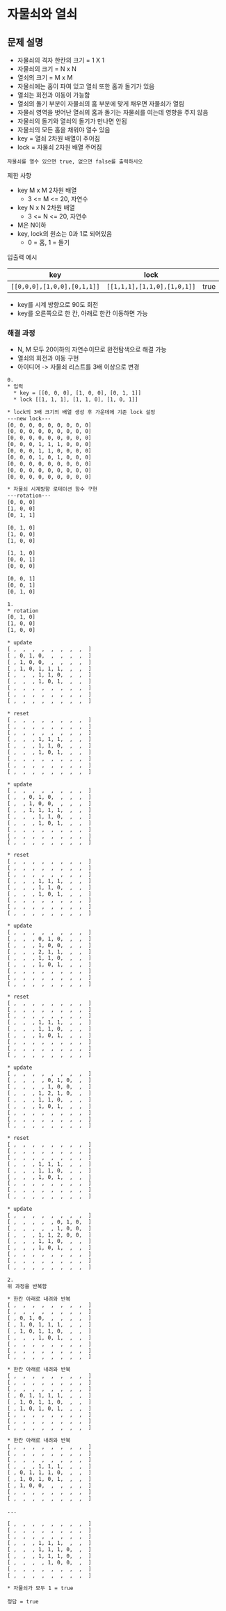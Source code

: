# 자물쇠와 열쇠

## 문제 설명

* 자물쇠의 격자 한칸의 크기 = 1 X 1
* 자물쇠의 크기 = N x N
* 열쇠의 크기 = M x M
* 자물쇠에는 홈이 파여 있고 열쇠 또한 홈과 돌기가 있음
* 열쇠는 회전과 이동이 가능함
* 열쇠의 돌기 부분이 자물쇠의 홈 부분에 맞게 채우면 자물쇠가 열림
* 자물쇠 영역을 벗어난 열쇠의 홈과 돌기는 자물쇠를 여는데 영향을 주지 않음
* 자물쇠의 돌기와 열쇠의 돌기가 만나면 안됨
* 자물쇠의 모든 홈을 채워야 열수 있음
* key = 열쇠 2차원 배열이 주어짐
* lock = 자물쇠 2차원 배열 주어짐

`자물쇠를 열수 있으면 true, 없으면 false를 출력하시오`

제한 사항

* key M x M 2차원 배열
  * 3 <= M <= 20, 자연수
* key N x N 2차원 배열
  * 3 <= N <= 20, 자연수
* M은 N이하
* key, lock의 원소는 0과 1로 되어있음
  * 0 = 홈, 1 = 돌기

입출력 예시

|key|lock||
|-|-|-|
|`[[0,0,0],[1,0,0],[0,1,1]]`|`[[1,1,1],[1,1,0],[1,0,1]]`|true|

* key를 시계 방향으로 90도 회전
* key를 오른쪽으로 한 칸, 아래로 한칸 이동하면 가능

### 해결 과정

* N, M 모두 20이하의 자연수이므로 완전탐색으로 해결 가능
* 열쇠의 회전과 이동 구현
* 아이디어 -> 자물쇠 리스트를 3배 이상으로 변경

```txt
0.
* 입력 
  * key = [[0, 0, 0], [1, 0, 0], [0, 1, 1]]
  * lock [[1, 1, 1], [1, 1, 0], [1, 0, 1]]

* lock의 3배 크기의 배열 생성 후 가운데에 기존 lock 설정
---new lock---
[0, 0, 0, 0, 0, 0, 0, 0, 0]
[0, 0, 0, 0, 0, 0, 0, 0, 0]
[0, 0, 0, 0, 0, 0, 0, 0, 0]
[0, 0, 0, 1, 1, 1, 0, 0, 0]
[0, 0, 0, 1, 1, 0, 0, 0, 0]
[0, 0, 0, 1, 0, 1, 0, 0, 0]
[0, 0, 0, 0, 0, 0, 0, 0, 0]
[0, 0, 0, 0, 0, 0, 0, 0, 0]
[0, 0, 0, 0, 0, 0, 0, 0, 0]

* 자물쇠 시계방향 로테이션 함수 구현
---rotation---
[0, 0, 0]
[1, 0, 0]
[0, 1, 1]

[0, 1, 0]
[1, 0, 0]
[1, 0, 0]

[1, 1, 0]
[0, 0, 1]
[0, 0, 0]

[0, 0, 1]
[0, 0, 1]
[0, 1, 0]
```

```txt
1.
* rotation
[0, 1, 0]
[1, 0, 0]
[1, 0, 0]

* update
[ ,  ,  ,  ,  ,  ,  ,  ,  ]
[ , 0, 1, 0,  ,  ,  ,  ,  ]
[ , 1, 0, 0,  ,  ,  ,  ,  ]
[ , 1, 0, 1, 1, 1,  ,  ,  ]
[ ,  ,  , 1, 1, 0,  ,  ,  ]
[ ,  ,  , 1, 0, 1,  ,  ,  ]
[ ,  ,  ,  ,  ,  ,  ,  ,  ]
[ ,  ,  ,  ,  ,  ,  ,  ,  ]
[ ,  ,  ,  ,  ,  ,  ,  ,  ]

* reset
[ ,  ,  ,  ,  ,  ,  ,  ,  ]
[ ,  ,  ,  ,  ,  ,  ,  ,  ]
[ ,  ,  ,  ,  ,  ,  ,  ,  ]
[ ,  ,  , 1, 1, 1,  ,  ,  ]
[ ,  ,  , 1, 1, 0,  ,  ,  ]
[ ,  ,  , 1, 0, 1,  ,  ,  ]
[ ,  ,  ,  ,  ,  ,  ,  ,  ]
[ ,  ,  ,  ,  ,  ,  ,  ,  ]
[ ,  ,  ,  ,  ,  ,  ,  ,  ]

* update
[ ,  ,  ,  ,  ,  ,  ,  ,  ]
[ ,  , 0, 1, 0,  ,  ,  ,  ]
[ ,  , 1, 0, 0,  ,  ,  ,  ]
[ ,  , 1, 1, 1, 1,  ,  ,  ]
[ ,  ,  , 1, 1, 0,  ,  ,  ]
[ ,  ,  , 1, 0, 1,  ,  ,  ]
[ ,  ,  ,  ,  ,  ,  ,  ,  ]
[ ,  ,  ,  ,  ,  ,  ,  ,  ]
[ ,  ,  ,  ,  ,  ,  ,  ,  ]

* reset
[ ,  ,  ,  ,  ,  ,  ,  ,  ]
[ ,  ,  ,  ,  ,  ,  ,  ,  ]
[ ,  ,  ,  ,  ,  ,  ,  ,  ]
[ ,  ,  , 1, 1, 1,  ,  ,  ]
[ ,  ,  , 1, 1, 0,  ,  ,  ]
[ ,  ,  , 1, 0, 1,  ,  ,  ]
[ ,  ,  ,  ,  ,  ,  ,  ,  ]
[ ,  ,  ,  ,  ,  ,  ,  ,  ]
[ ,  ,  ,  ,  ,  ,  ,  ,  ]

* update
[ ,  ,  ,  ,  ,  ,  ,  ,  ]
[ ,  ,  , 0, 1, 0,  ,  ,  ]
[ ,  ,  , 1, 0, 0,  ,  ,  ]
[ ,  ,  , 2, 1, 1,  ,  ,  ]
[ ,  ,  , 1, 1, 0,  ,  ,  ]
[ ,  ,  , 1, 0, 1,  ,  ,  ]
[ ,  ,  ,  ,  ,  ,  ,  ,  ]
[ ,  ,  ,  ,  ,  ,  ,  ,  ]
[ ,  ,  ,  ,  ,  ,  ,  ,  ]

* reset
[ ,  ,  ,  ,  ,  ,  ,  ,  ]
[ ,  ,  ,  ,  ,  ,  ,  ,  ]
[ ,  ,  ,  ,  ,  ,  ,  ,  ]
[ ,  ,  , 1, 1, 1,  ,  ,  ]
[ ,  ,  , 1, 1, 0,  ,  ,  ]
[ ,  ,  , 1, 0, 1,  ,  ,  ]
[ ,  ,  ,  ,  ,  ,  ,  ,  ]
[ ,  ,  ,  ,  ,  ,  ,  ,  ]
[ ,  ,  ,  ,  ,  ,  ,  ,  ]

* update
[ ,  ,  ,  ,  ,  ,  ,  ,  ]
[ ,  ,  ,  , 0, 1, 0,  ,  ]
[ ,  ,  ,  , 1, 0, 0,  ,  ]
[ ,  ,  , 1, 2, 1, 0,  ,  ]
[ ,  ,  , 1, 1, 0,  ,  ,  ]
[ ,  ,  , 1, 0, 1,  ,  ,  ]
[ ,  ,  ,  ,  ,  ,  ,  ,  ]
[ ,  ,  ,  ,  ,  ,  ,  ,  ]
[ ,  ,  ,  ,  ,  ,  ,  ,  ]

* reset
[ ,  ,  ,  ,  ,  ,  ,  ,  ]
[ ,  ,  ,  ,  ,  ,  ,  ,  ]
[ ,  ,  ,  ,  ,  ,  ,  ,  ]
[ ,  ,  , 1, 1, 1,  ,  ,  ]
[ ,  ,  , 1, 1, 0,  ,  ,  ]
[ ,  ,  , 1, 0, 1,  ,  ,  ]
[ ,  ,  ,  ,  ,  ,  ,  ,  ]
[ ,  ,  ,  ,  ,  ,  ,  ,  ]
[ ,  ,  ,  ,  ,  ,  ,  ,  ]

* update
[ ,  ,  ,  ,  ,  ,  ,  ,  ]
[ ,  ,  ,  ,  , 0, 1, 0,  ]
[ ,  ,  ,  ,  , 1, 0, 0,  ]
[ ,  ,  , 1, 1, 2, 0, 0,  ]
[ ,  ,  , 1, 1, 0,  ,  ,  ]
[ ,  ,  , 1, 0, 1,  ,  ,  ]
[ ,  ,  ,  ,  ,  ,  ,  ,  ]
[ ,  ,  ,  ,  ,  ,  ,  ,  ]
[ ,  ,  ,  ,  ,  ,  ,  ,  ]
```

```txt
2.
위 과정을 반복함

* 한칸 아래로 내려와 반복
[ ,  ,  ,  ,  ,  ,  ,  ,  ]
[ ,  ,  ,  ,  ,  ,  ,  ,  ]
[ , 0, 1, 0,  ,  ,  ,  ,  ]
[ , 1, 0, 1, 1, 1,  ,  ,  ]
[ , 1, 0, 1, 1, 0,  ,  ,  ]
[ ,  ,  , 1, 0, 1,  ,  ,  ]
[ ,  ,  ,  ,  ,  ,  ,  ,  ]
[ ,  ,  ,  ,  ,  ,  ,  ,  ]
[ ,  ,  ,  ,  ,  ,  ,  ,  ]

* 한칸 아래로 내려와 반복
[ ,  ,  ,  ,  ,  ,  ,  ,  ]
[ ,  ,  ,  ,  ,  ,  ,  ,  ]
[ ,  ,  ,  ,  ,  ,  ,  ,  ]
[ , 0, 1, 1, 1, 1,  ,  ,  ]
[ , 1, 0, 1, 1, 0,  ,  ,  ]
[ , 1, 0, 1, 0, 1,  ,  ,  ]
[ ,  ,  ,  ,  ,  ,  ,  ,  ]
[ ,  ,  ,  ,  ,  ,  ,  ,  ]
[ ,  ,  ,  ,  ,  ,  ,  ,  ]

* 한칸 아래로 내려와 반복
[ ,  ,  ,  ,  ,  ,  ,  ,  ]
[ ,  ,  ,  ,  ,  ,  ,  ,  ]
[ ,  ,  ,  ,  ,  ,  ,  ,  ]
[ ,  ,  , 1, 1, 1,  ,  ,  ]
[ , 0, 1, 1, 1, 0,  ,  ,  ]
[ , 1, 0, 1, 0, 1,  ,  ,  ]
[ , 1, 0, 0,  ,  ,  ,  ,  ]
[ ,  ,  ,  ,  ,  ,  ,  ,  ]
[ ,  ,  ,  ,  ,  ,  ,  ,  ]

...

[ ,  ,  ,  ,  ,  ,  ,  ,  ]
[ ,  ,  ,  ,  ,  ,  ,  ,  ]
[ ,  ,  ,  ,  ,  ,  ,  ,  ]
[ ,  ,  , 1, 1, 1,  ,  ,  ]
[ ,  ,  , 1, 1, 1, 0,  ,  ]
[ ,  ,  , 1, 1, 1, 0,  ,  ]
[ ,  ,  ,  , 1, 0, 0,  ,  ]
[ ,  ,  ,  ,  ,  ,  ,  ,  ]
[ ,  ,  ,  ,  ,  ,  ,  ,  ]

* 자물쇠가 모두 1 = true
```

`정답 = true`
